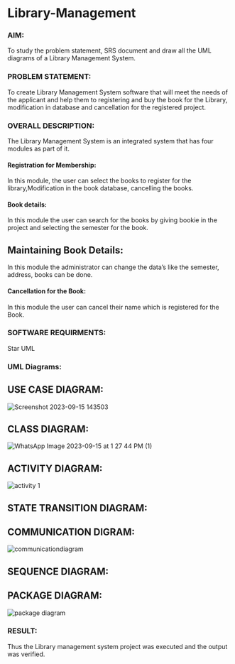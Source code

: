 # Library-Management

### AIM:

To study the problem statement, SRS document and draw all the UML diagrams of a Library Management System.

### PROBLEM STATEMENT:

To create Library Management System software that will meet the needs of the applicant
and help them to registering and buy the book for the Library, modification in database and
cancellation for the registered project.

### OVERALL DESCRIPTION:

The Library Management System is an integrated system that has four modules as part of
it. 

#### Registration for Membership:

In this module, the user can select the books to register for the library,Modification in the book
database, cancelling the books.

#### Book details:

In this module the user can search for the books by giving bookie in the project and selecting
the semester for the book.

## Maintaining Book Details:

In this module the administrator can change the data’s like the semester, address, books can be
done.

#### Cancellation for the Book:

In this module the user can cancel their name which is registered for the Book.

### SOFTWARE REQUIRMENTS:

Star UML

### UML Diagrams:

## USE CASE DIAGRAM:

![Screenshot 2023-09-15 143503](https://github.com/22008686/Library-Management/assets/118916413/f6ceb51f-0b85-49d8-ad52-4d46c6ffec90)

## CLASS DIAGRAM:

![WhatsApp Image 2023-09-15 at 1 27 44 PM (1)](https://github.com/22008686/Library-Management/assets/118916413/7e5c0377-6909-43cc-b175-3c41b158ec02)

## ACTIVITY DIAGRAM:

![activity 1](https://github.com/22008686/Library-Management/assets/118916413/799aa11d-9a82-41e4-9cd9-eccc38ee9625)

## STATE TRANSITION DIAGRAM:



## COMMUNICATION DIGRAM:

![communicationdiagram](https://github.com/22008686/Library-Management/assets/118916413/e3967753-01ce-4aeb-92eb-7f747adf2c92)


## SEQUENCE DIAGRAM:


## PACKAGE DIAGRAM:

![package diagram](https://github.com/22008686/Library-Management/assets/118916413/c97b67db-7381-4439-99b8-db584769f303)

### RESULT:

Thus the Library management system project was executed and the output was verified.
